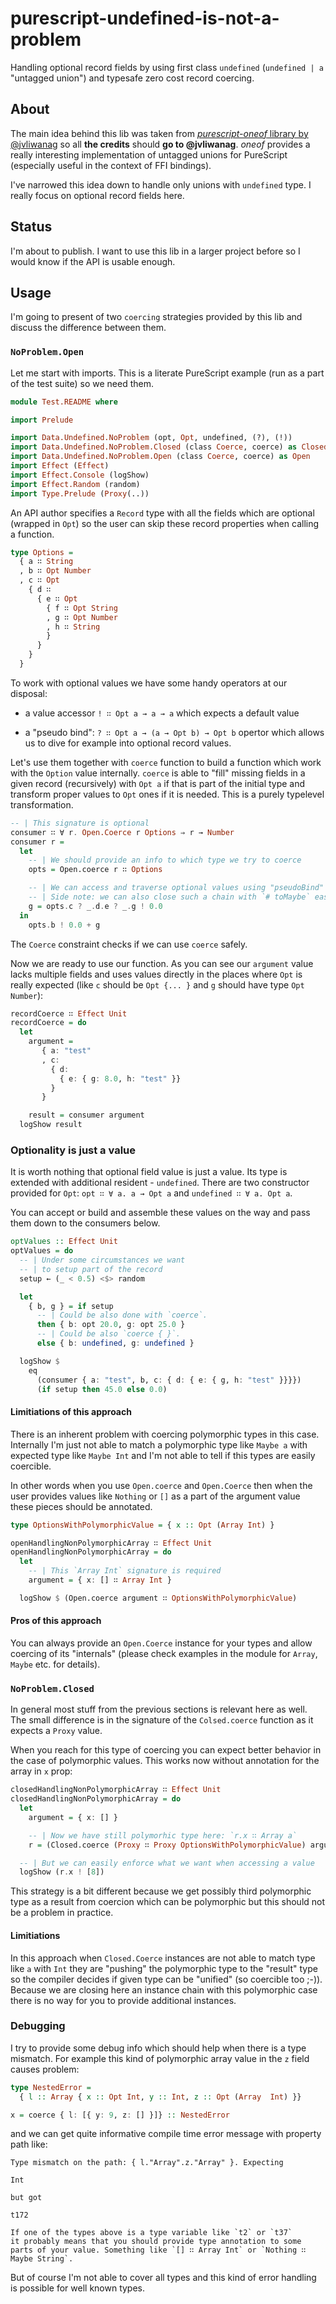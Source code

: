 # purescript-undefined-is-not-a-problem

Handling optional record fields by using first class `undefined` (`undefined | a` "untagged union") and typesafe zero cost record coercing.

## About

The main idea behind this lib was taken from [_purescript-oneof_ library by @jvliwanag](https://github.com/jvliwanag/purescript-oneof) so all __the credits__ should __go to @jvliwanag__. _oneof_ provides a really interesting implementation of untagged unions for PureScript (especially useful in the context of FFI bindings).

I've narrowed this idea down to handle only unions with `undefined` type. I really focus on optional record fields here.

## Status

I'm about to publish. I want to use this lib in a larger project before so I would know if the API is usable enough.

## Usage

I'm going to present of two `coercing` strategies provided by this lib and discuss the difference between them.

### `NoProblem.Open`

Let me start with imports. This is a literate PureScript example (run as a part of the test suite) so we need them.

```purescript
module Test.README where

import Prelude

import Data.Undefined.NoProblem (opt, Opt, undefined, (?), (!))
import Data.Undefined.NoProblem.Closed (class Coerce, coerce) as Closed
import Data.Undefined.NoProblem.Open (class Coerce, coerce) as Open
import Effect (Effect)
import Effect.Console (logShow)
import Effect.Random (random)
import Type.Prelude (Proxy(..))
```

An API author specifies a `Record` type with all the fields which are optional (wrapped in `Opt`) so the user can skip these record properties when calling a function.

```purescript
type Options =
  { a ∷ String
  , b ∷ Opt Number
  , c ∷ Opt
    { d ∷
      { e ∷ Opt
        { f ∷ Opt String
        , g ∷ Opt Number
        , h ∷ String
        }
      }
    }
  }
```

To work with optional values we have some handy operators at our disposal:

  * a value accessor `! ∷ Opt a → a → a` which expects a default value

  * a "pseudo bind": `? ∷ Opt a → (a → Opt b) → Opt b` opertor which allows us to dive for example into optional record values.

Let's use them together with `coerce` function to build a function which work with the `Option` value internally. `coerce` is able to "fill" missing fields in a given record (recursively) with `Opt a` if that is part of the initial type and transform proper values to `Opt` ones if it is needed. This is a purely typelevel transformation.


```purescript
-- | This signature is optional
consumer ∷ ∀ r. Open.Coerce r Options ⇒ r → Number
consumer r =
  let
    -- | We should provide an info to which type we try to coerce
    opts = Open.coerce r ∷ Options

    -- | We can access and traverse optional values using "pseudoBind" function.
    -- | Side note: we can also close such a chain with `# toMaybe` easily.
    g = opts.c ? _.d.e ? _.g ! 0.0
  in
    opts.b ! 0.0 + g
```

The `Coerce` constraint checks if we can use `coerce` safely.

Now we are ready to use our function. As you can see our `argument` value lacks multiple fields and uses values directly in the places where `Opt` is really expected (like `c` should be `Opt {... }` and `g` should have type `Opt Number`):

```purescript
recordCoerce ∷ Effect Unit
recordCoerce = do
  let
    argument =
       { a: "test"
       , c:
         { d:
           { e: { g: 8.0, h: "test" }}
         }
       }

    result = consumer argument
  logShow result

```

### Optionality is just a value

It is worth nothing that optional field value is just a value. Its type is extended with additional resident - `undefined`. There are two constructor provided for `Opt`: `opt ∷ ∀ a. a → Opt a` and `undefined ∷ ∀ a. Opt a`.

You can accept or build and assemble these values on the way and pass them down to the consumers below.

```purescript
optValues :: Effect Unit
optValues = do
  -- | Under some circumstances we want
  -- | to setup part of the record
  setup ← (_ < 0.5) <$> random

  let
    { b, g } = if setup
      -- | Could be also done with `coerce`.
      then { b: opt 20.0, g: opt 25.0 }
      -- | Could be also `coerce { }`.
      else { b: undefined, g: undefined }

  logShow $
    eq
      (consumer { a: "test", b, c: { d: { e: { g, h: "test" }}}})
      (if setup then 45.0 else 0.0)
```
#### Limitiations of this approach

There is an inherent problem with coercing polymorphic types in this case. Internally I'm just not able to match a polymorphic type like `Maybe a` with expected type like `Maybe Int` and I'm not able to tell if this types are easily coercible.

In other words when you use `Open.coerce` and `Open.Coerce` then when the user provides values like `Nothing` or `[]` as a part of the argument value these pieces should be annotated.

```purescript
type OptionsWithPolymorphicValue = { x :: Opt (Array Int) }

openHandlingNonPolymorphicArray ∷ Effect Unit
openHandlingNonPolymorphicArray = do
  let
    -- | This `Array Int` signature is required
    argument = { x: [] ∷ Array Int }

  logShow $ (Open.coerce argument ∷ OptionsWithPolymorphicValue)
```

#### Pros of this approach

You can always provide an `Open.Coerce` instance for your types and allow coercing of its "internals" (please check examples in the module for `Array`, `Maybe` etc. for details).


### `NoProblem.Closed`

In general most stuff from the previous sections is relevant here as well. The small difference is in the signature of the `Colsed.coerce` function as it expects a `Proxy` value.

When you reach for this type of coercing you can expect better behavior in the case of polymorphic values. This works now without annotation for the array in `x` prop:

```purescript
closedHandlingNonPolymorphicArray ∷ Effect Unit
closedHandlingNonPolymorphicArray = do
  let
    argument = { x: [] }

    -- | Now we have still polymorhic type here: `r.x ∷ Array a`
    r = (Closed.coerce (Proxy ∷ Proxy OptionsWithPolymorphicValue) argument)

  -- | But we can easily enforce what we want when accessing a value
  logShow (r.x ! [8])
```

This strategy is a bit different because we get possibly third polymorphic type as a result from coercion which can be polymorphic but this should not be a problem in practice.

#### Limitiations

In this approach when `Closed.Coerce` instances are not able to match type like `a` with `Int` they are "pushing" the polymorphic type to the "result" type so the compiler decides if given type can be "unified" (so coercible too ;-)).
Because we are closing here an instance chain with this polymorphic case there is no way for you to provide additional instances.


### Debugging

I try to provide some debug info which should help when there is a type mismatch. For example this kind of polymorphic array value in the `z` field causes problem:

  ```purescript
  type NestedError =
    { l :: Array { x :: Opt Int, y :: Int, z :: Opt (Array  Int) }}

  x = coerce { l: [{ y: 9, z: [] }]} :: NestedError
  ```

and we can get quite informative compile time error message with property path like:

  ```shell
  Type mismatch on the path: { l."Array".z."Array" }. Expecting

  Int

  but got

  t172

  If one of the types above is a type variable like `t2` or `t37`
  it probably means that you should provide type annotation to some
  parts of your value. Something like `[] ∷ Array Int` or `Nothing ∷ Maybe String`.
  ```

But of course I'm not able to cover all types and this kind of error handling is possible for well known types.



<!--
## The Problem

### Why do you use `Record.Union` namespace?

We think about optional fields in a `Record` as a representation of sum of different types. Lets consider this type (where `Opt` marks an optional field):

  ```
  type R =
    { x ∷ Opt Int
    , y ∷ Opt Int
    }
  ```

Let's look at possible values of this hypothetical type (pseudocode):

  ```
  r ∷ Array R
  r = [ { x: 1 }, { y: 2 }, {}, { x: 1, y: 2 } ]
  ```

Of course the above won't typecheck and compile but it is not important. The thing is that we can just think of the above types in terms of a sum like:

  ```
  data R = OnlyX { x ∷ Int } | OnlyY { y ∷ Int } | None {} | XandY { x ∷ Int, y ∷ Int }
  ```
-->


<!--
But let's talk about the basics. The basic idea in `oneof` is to provide type safe casting for values of types which are members of "untagged union" type (like in _TypeScript_).

T.B.C.

When I say value of type like `Int |+| String |+| Number` we state that any value which is an `Int` a `String` or a `Number`. we can safely cast value of for example type `Number` to this.

When we extend union idea to the `Record` type (we are handing only these kind of unions here) we can nicely handle optional fields.
-->


